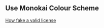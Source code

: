 ## Use Monokai Colour Scheme
[How fake a valid license](https://medium.com/ayuth/how-do-i-crack-monokai-pro-in-visual-studio-code-23f4e7e6a8c7)
